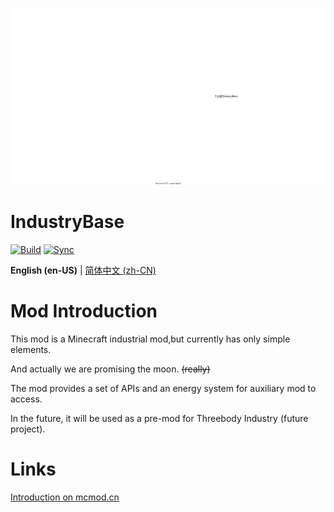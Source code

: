 ![Icon](/readme/logo.svg)

# IndustryBase

[![Build](https://github.com/BinZhengStudio/IndustryBase/actions/workflows/build-and-release.yml/badge.svg)](https://github.com/BinZhengStudio/IndustryBase/actions/workflows/build-and-release.yml)
[![Sync](https://github.com/BinZhengStudio/IndustryBase/actions/workflows/gitee-sync.yml/badge.svg)](https://github.com/BinZhengStudio/IndustryBase/actions/workflows/gitee-sync.yml)

**English (en-US)** | [简体中文 (zh-CN)](/README.zh-CN.md)

# Mod Introduction
This mod is a Minecraft industrial mod,but currently has only simple elements.

And actually we are promising the moon. ~~(really)~~

The mod provides a set of APIs and an energy system for auxiliary mod to access.


In the future, it will be used as a pre-mod for Threebody Industry (future project).
# Links
[Introduction on mcmod.cn](https://www.mcmod.cn/class/10791.html)

